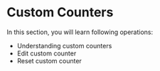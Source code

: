 # Custom Counters

In this section, you will learn following operations:

* Understanding custom counters
* Edit custom counter
* Reset custom counter


